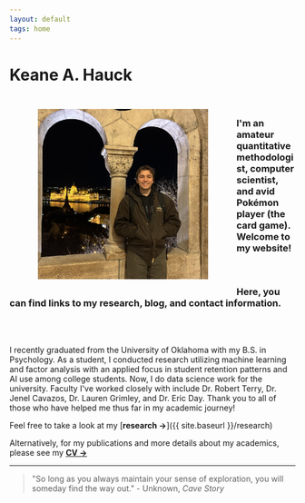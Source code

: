 ```yaml
---
layout: default
tags: home
---
```


# Keane A. Hauck

<img src="/images/budapest.jpg" alt="Me" title="Budapest" width="300" height="300" ALIGN="left" HSPACE="50" VSPACE="25"/> 

<br>

### I'm an amateur quantitative methodologist, computer scientist, and avid Pokémon player (the card game). Welcome to my website! 

<br>

### Here, you can find links to my research, blog, and contact information.

<br>
<br>

I recently graduated from the University of Oklahoma with my B.S. in Psychology. As a student, I conducted research utilizing machine learning and factor analysis with an applied focus in student retention patterns and AI use among college students. Now, I do data science work for the university. Faculty I've worked closely with include Dr. Robert Terry, Dr. Jenel Cavazos, Dr. Lauren Grimley, and Dr. Eric Day. Thank you to all of those who have helped me thus far in my academic journey!

Feel free to take a look at my [**research →**]({{ site.baseurl }}/research)

Alternatively, for my publications and more details about my academics, please see my  <a href="/images/CV.pdf" target="_blank">**CV →**</a>


_____________________________________________________________________
> "So long as you always maintain your sense of exploration, you will someday find the way out." - Unknown, *Cave Story*